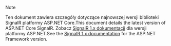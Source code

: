 > [!NOTE]
> <span data-ttu-id="5e8ca-101">Ten dokument zawiera szczegóły dotyczące najnowszej wersji biblioteki SignalR platformy ASP.NET Core.</span><span class="sxs-lookup"><span data-stu-id="5e8ca-101">This document details the latest version of ASP.NET Core SignalR.</span></span> <span data-ttu-id="5e8ca-102">Zobacz [SignalR 1.x dokumentacji](/aspnet/signalr/) dla wersji platformy ASP.NET.</span><span class="sxs-lookup"><span data-stu-id="5e8ca-102">See the [SignalR 1.x documentation](/aspnet/signalr/) for the ASP.NET Framework version.</span></span>